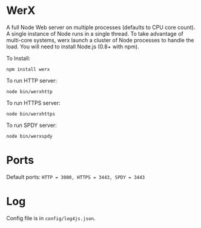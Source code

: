 WerX
====

A full Node Web server on multiple processes (defaults to CPU core count). A single instance of Node runs in a single thread. To take advantage of multi-core systems, werx launch a cluster of Node processes 
to handle the load. You will need to install Node.js (0.8+ with npm). 

To Install:
```
npm install werx
``` 
To run HTTP server:
```
node bin/werxhttp
```
To run HTTPS server:
```
node bin/werxhttps
```
To run SPDY server:
```
node bin/werxspdy
```

Ports
=============

Default ports: `HTTP = 3000, HTTPS = 3443, SPDY = 3443`

Log
==========

Config file is in `config/log4js.json`. 
